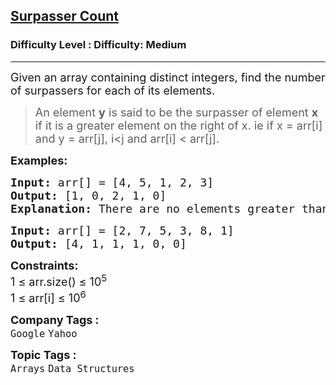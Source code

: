 <h2><a href="https://www.geeksforgeeks.org/problems/surpasser-count0615/1">Surpasser Count</a></h2><h3>Difficulty Level : Difficulty: Medium</h3><hr><div class="problems_problem_content__Xm_eO"><p><span style="font-size: 18px;">Given an array containing distinct integers, find the number of surpassers for each of its elements.</span></p>
<blockquote>
<p><span style="font-size: 18px;">An element <strong>y</strong> is said to be the surpasser of element <strong>x</strong> if it is a greater element on the right of x. ie if x = arr[i] and y = arr[j], i&lt;j and arr[i] &lt; arr[j].&nbsp;<br></span></p>
</blockquote>
<p><span style="font-size: 18px;"><strong>Examples:</strong></span></p>
<pre><span style="font-size: 18px;"><strong>Input: </strong>arr[] = [4, 5, 1, 2, 3]<br></span><span style="font-size: 18px;"><strong>Output:</strong> [1, 0, 2, 1, 0]</span>
<span style="font-size: 18px;"><strong>Explanation:</strong> There are no elements greater than 3 at the right of 3. There is one element at right of 2 and greater than 2. There are 2 elements greater than 1 at the right of 1. And so on.</span></pre>
<pre><span style="font-size: 18px;"><strong>Input: </strong>arr[] = [2, 7, 5, 3, 8, 1]</span>
<span style="font-size: 18px;"><strong>Output:</strong> [4, 1, 1, 1, 0, 0]</span></pre>
<p><span style="font-size: 18px;"><strong>Constraints:</strong><br>1 ≤ arr.size() ≤ 10<sup>5</sup><br>1 ≤ arr[i] ≤ 10<sup>6</sup></span></p></div><p><span style=font-size:18px><strong>Company Tags : </strong><br><code>Google</code>&nbsp;<code>Yahoo</code>&nbsp;<br><p><span style=font-size:18px><strong>Topic Tags : </strong><br><code>Arrays</code>&nbsp;<code>Data Structures</code>&nbsp;